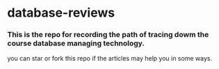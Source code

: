 # database-reviews

### This is the repo for recording the path of tracing dowm the course database managing technology.

you can star or fork this repo if the articles may help you in some ways.
